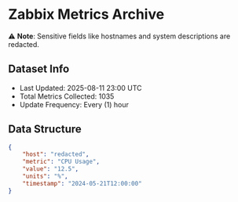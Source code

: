 # Zabbix Metrics Archive

⚠️ **Note**: Sensitive fields like hostnames and system descriptions are redacted.

## Dataset Info
- Last Updated: 2025-08-11 23:00 UTC
- Total Metrics Collected: 1035
- Update Frequency: Every (1) hour

## Data Structure
```json
{
    "host": "redacted",
    "metric": "CPU Usage",
    "value": "12.5",
    "units": "%",
    "timestamp": "2024-05-21T12:00:00"
}
```
